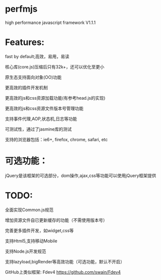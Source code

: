 perfmjs
=======
high performance javascript framework  V1.1.1

Features:
=======
fast by default;高效，易用，易读

核心库(core.js)压缩后只有32k+，还可以优化至更小

原生态支持面向对象(OO)功能

更高效的插件开发机制

更高效的js和css资源加载功能(有参考head.js的实现)

更高效的js和css资源文件版本号管理功能

支持事件代理,AOP,状态机,日志等功能

可测试性，通过了jasmine库的测试

支持的浏览器包括：ie6+, firefox, chrome, safari, etc

可选功能：
=======
jQuery是该框架的可选部分，dom操作,ajax,css等功能可以使用jQuery框架提供

TODO:
=======
全面实现Common.js规范

增加资源文件自已更新缓存的功能（不需使用版本号）

完善更多插件开发，如widget,css等

支持Html5,支持移动Mobile

支持Node.js开发规范

支持lazyload,bigRender等高效功能（可选功能，默认不开启）

GitHub上类似框架: Fdev4  https://github.com/swain/Fdev4
